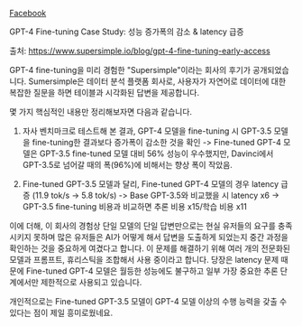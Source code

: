 [Facebook](https://www.facebook.com/groups/agikr/posts/2260458847628494/)

GPT-4 Fine-tuning Case Study: 성능 증가폭의 감소 & latency 급증

출처: https://www.supersimple.io/blog/gpt-4-fine-tuning-early-access

GPT-4 fine-tuning을 미리 경험한 "Supersimple"이라는 회사의 후기가 공개되었습니다. Sumersimple은 데이터 분석 플랫폼 회사로, 사용자가 자연어로 데이터에 대한 복잡한 질문을 하면 테이블과 시각화된 답변을 제공합니다.

몇 가지 핵심적인 내용만 정리해보자면 다음과 같습니다.
1. 자사 벤치마크로 테스트해 본 결과, GPT-4 모델을 fine-tuning 시 GPT-3.5 모델을 fine-tuning한 결과보다 증가폭이 감소한 것을 확인
-> Fine-tuned GPT-4 모델은 GPT-3.5 fine-tuned 모델 대비 56% 성능이 우수했지만, Davinci에서 GPT-3.5로 넘어갈 때의 폭(96%)에 비해서는 향상 폭이 작았음.

1. Fine-tuned GPT-3.5 모델과 달리, Fine-tuned GPT-4 모델의 경우 latency 급증 (11.9 tok/s -> 5.8 tok/s)
-> Base GPT-3.5와 비교했을 시 latency x6
-> GPT-3.5 fine-tuning 비용과 비교하면 추론 비용 x15/학습 비용 x11

이에 더해, 이 회사의 경험상 단일 모델의 단일 답변만으로는 현실 유저들의 요구를 충족시키지 못하며 많은 유저들은 AI가 어떻게 해서 답변을 도출하게 되었는지 중간 과정을 확인하는 것을 중요하게 여겼다고 합니다. 이 문제를 해결하기 위해 여러 개의 전문화된 모델과 프롬프트, 휴리스틱을 조합해서 사용 중이라고 합니다. 당장은 latency 문제 때문에 Fine-tuned GPT-4 모델은 월등한 성능에도 불구하고 일부 가장 중요한 추론 단계에서만 제한적으로 사용되고 있습니다.

개인적으로는 Fine-tuned GPT-3.5 모델이 GPT-4 모델 이상의 수행 능력을 갖출 수 있다는 점이 제일 흥미로웠네요.